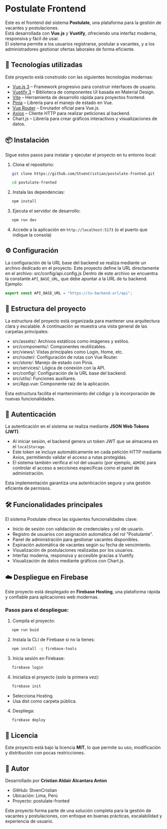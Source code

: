 # Postulate Frontend

Este es el frontend del sistema **Postulate**, una plataforma para la gestión de vacantes y postulaciones.  
Está desarrollada con **Vue.js** y **Vuetify**, ofreciendo una interfaz moderna, responsiva y fácil de usar.  
El sistema permite a los usuarios registrarse, postular a vacantes, y a los administradores gestionar ofertas laborales de forma eficiente.

## 🚀 Tecnologías utilizadas

Este proyecto está construido con las siguientes tecnologías modernas:

- [Vue.js 3](https://vuejs.org/) – Framework progresivo para construir interfaces de usuario.
- [Vuetify 3](https://vuetifyjs.com/) – Biblioteca de componentes UI basada en Material Design.
- [Vite](https://vitejs.dev/) – Herramienta de desarrollo rápida para proyectos frontend.
- [Pinia](https://pinia.vuejs.org/) – Librería para el manejo de estado en Vue.
- [Vue Router](https://router.vuejs.org/) – Enrutador oficial para Vue.js.
- [Axios](https://axios-http.com/) – Cliente HTTP para realizar peticiones al backend.
- Chart.js – Librería para crear gráficos interactivos y visualizaciones de datos.

## 📦 Instalación

Sigue estos pasos para instalar y ejecutar el proyecto en tu entorno local:

1. Clona el repositorio:

```bash
   git clone https://github.com/StvenCristian/postulate-fronted.git
```

```bash
   cd postulate-fronted
```

2. Instala las dependencias:

```bash
   npm install
```

3. Ejecuta el servidor de desarrollo:

```bash
   npm run dev
```

4. Accede a la aplicación en `http://localhost:5173` (o el puerto que indique la consola)

## ⚙️ Configuración

La configuración de la URL base del backend se realiza mediante un archivo dedicado en el proyecto.
Este proyecto define la URL directamente en el archivo: src/config/api.config.js
Dentro de este archivo se encuentra la constante `API_BASE_URL`, que debe apuntar a la URL de tu backend. Ejemplo:

```js
export const API_BASE_URL = "https://tu-backend-url/api";
```

## 🧩 Estructura del proyecto

La estructura del proyecto está organizada para mantener una arquitectura clara y escalable. A continuación se muestra una vista general de las carpetas principales:

- src/assets/: Archivos estáticos como imágenes y estilos.
- src/components/: Componentes reutilizables.
- src/views/: Vistas principales como Login, Home, etc.
- src/router/: Configuración de rutas con Vue Router.
- src/store/: Manejo de estado con Pinia.
- src/services/: Lógica de conexión con la API.
- src/config/: Configuración de la URL base del backend.
- src/utils/: Funciones auxiliares.
- src/App.vue: Componente raíz de la aplicación.

Esta estructura facilita el mantenimiento del código y la incorporación de nuevas funcionalidades.

## 🔐 Autenticación

La autenticación en el sistema se realiza mediante **JSON Web Tokens (JWT)**.

- Al iniciar sesión, el backend genera un token JWT que se almacena en el `localStorage`.
- Este token se incluye automáticamente en cada petición HTTP mediante Axios, permitiendo validar el acceso a rutas protegidas.
- El sistema también verifica el rol del usuario (por ejemplo, `ADMIN`) para controlar el acceso a secciones específicas como el panel de administración.

Esta implementación garantiza una autenticación segura y una gestión eficiente de permisos.

## 🛠️ Funcionalidades principales

El sistema Postulate ofrece las siguientes funcionalidades clave:

- Inicio de sesión con validación de credenciales y rol de usuario.
- Registro de usuarios con asignación automática del rol "Postulante".
- Panel de administración para gestionar vacantes disponibles.
- Expiración automática de vacantes según su fecha de vencimiento.
- Visualización de postulaciones realizadas por los usuarios.
- Interfaz moderna, responsiva y accesible gracias a Vuetify.
- Visualización de datos mediante gráficos con Chart.js.

## ☁️ Despliegue en Firebase

Este proyecto está desplegado en **Firebase Hosting**, una plataforma rápida y confiable para aplicaciones web modernas.

### Pasos para el despliegue:

1. Compila el proyecto:

```bash
   npm run buid
```

2. Instala la CLI de Firebase si no la tienes:

```bash
   npm install -g firebase-tools
```

3. Inicia sesión en Firebase:

```bash
   firebase login
```

4. Inicializa el proyecto (solo la primera vez):

```bash
   firebase init
```

- Selecciona Hosting.
- Usa dist como carpeta pública.

4. Despliega:

```bash
   firebase deploy
```

## 📄 Licencia

Este proyecto está bajo la licencia **MIT**, lo que permite su uso, modificación y distribución con pocas restricciones.

## 🙌 Autor

Desarrollado por **Cristian Aldair Alcantara Anton**

- GitHub: StvenCristian
- Ubicación: Lima, Perú
- Proyecto: postulate-fronted

Este proyecto forma parte de una solución completa para la gestión de vacantes y postulaciones, con enfoque en buenas prácticas, escalabilidad y experiencia de usuario.
